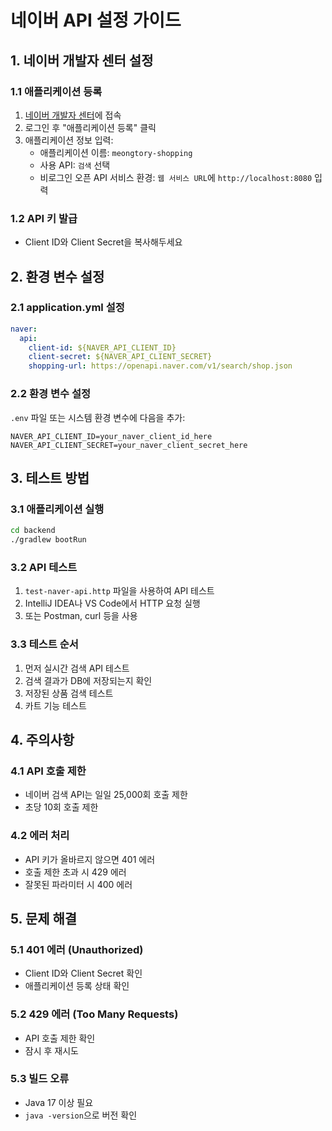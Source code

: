 # 네이버 API 설정 가이드

## 1. 네이버 개발자 센터 설정

### 1.1 애플리케이션 등록
1. [네이버 개발자 센터](https://developers.naver.com/)에 접속
2. 로그인 후 "애플리케이션 등록" 클릭
3. 애플리케이션 정보 입력:
   - 애플리케이션 이름: `meongtory-shopping`
   - 사용 API: `검색` 선택
   - 비로그인 오픈 API 서비스 환경: `웹 서비스 URL`에 `http://localhost:8080` 입력

### 1.2 API 키 발급
- Client ID와 Client Secret을 복사해두세요

## 2. 환경 변수 설정

### 2.1 application.yml 설정
```yaml
naver:
  api:
    client-id: ${NAVER_API_CLIENT_ID}
    client-secret: ${NAVER_API_CLIENT_SECRET}
    shopping-url: https://openapi.naver.com/v1/search/shop.json
```

### 2.2 환경 변수 설정
`.env` 파일 또는 시스템 환경 변수에 다음을 추가:

```env
NAVER_API_CLIENT_ID=your_naver_client_id_here
NAVER_API_CLIENT_SECRET=your_naver_client_secret_here
```

## 3. 테스트 방법

### 3.1 애플리케이션 실행
```bash
cd backend
./gradlew bootRun
```

### 3.2 API 테스트
1. `test-naver-api.http` 파일을 사용하여 API 테스트
2. IntelliJ IDEA나 VS Code에서 HTTP 요청 실행
3. 또는 Postman, curl 등을 사용

### 3.3 테스트 순서
1. 먼저 실시간 검색 API 테스트
2. 검색 결과가 DB에 저장되는지 확인
3. 저장된 상품 검색 테스트
4. 카트 기능 테스트

## 4. 주의사항

### 4.1 API 호출 제한
- 네이버 검색 API는 일일 25,000회 호출 제한
- 초당 10회 호출 제한

### 4.2 에러 처리
- API 키가 올바르지 않으면 401 에러
- 호출 제한 초과 시 429 에러
- 잘못된 파라미터 시 400 에러

## 5. 문제 해결

### 5.1 401 에러 (Unauthorized)
- Client ID와 Client Secret 확인
- 애플리케이션 등록 상태 확인

### 5.2 429 에러 (Too Many Requests)
- API 호출 제한 확인
- 잠시 후 재시도

### 5.3 빌드 오류
- Java 17 이상 필요
- `java -version`으로 버전 확인

